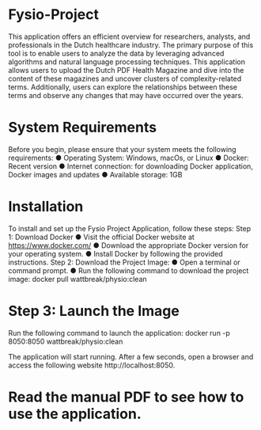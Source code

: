 # Fysio-Project
This application offers an efficient overview for researchers, analysts, and professionals in the Dutch healthcare industry. 
The primary purpose of this tool is to enable users to analyze the
data by leveraging advanced algorithms and natural language processing techniques.
This application allows users to upload the Dutch PDF Health Magazine and dive into the
content of these magazines and uncover clusters of complexity-related terms. Additionally,
users can explore the relationships between these terms and observe any changes that may have
occurred over the years.

# System Requirements
Before you begin, please ensure that your system meets the following requirements:
● Operating System: Windows, macOs, or Linux
● Docker: Recent version
● Internet connection: for downloading Docker application, Docker images and updates
● Available storage: 1GB

# Installation
To install and set up the Fysio Project Application, follow these steps:
Step 1: Download Docker
● Visit the official Docker website at https://www.docker.com/
● Download the appropriate Docker version for your operating system.
● Install Docker by following the provided instructions.
Step 2: Download the Project Image:
● Open a terminal or command prompt.
● Run the following command to download the project image:
docker pull wattbreak/physio:clean

# Step 3: Launch the Image
Run the following command to launch the application:
docker run -p 8050:8050 wattbreak/physio:clean

The application will start running. After a few seconds, open a browser and access the following website
http://localhost:8050.

# Read the manual PDF to see how to use the application. 
